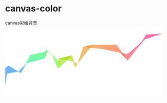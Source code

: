 # canvas-color
canvas彩绘背景
![Image text](https://raw.githubusercontent.com/Garvaen/colorBar/master/img/color.png)
